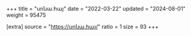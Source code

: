 +++
title = "սոնա.հայ"
date = "2022-03-22"
updated = "2024-08-01"
weight = 95475

[extra]
source = "https://սոնա.հայ/"
ratio = 1
size = 93
+++
